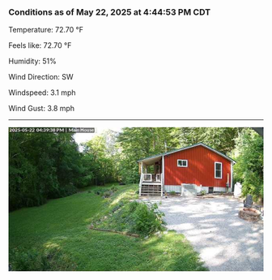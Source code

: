 ### Conditions as of May 22, 2025 at 4:44:53 PM CDT 

Temperature: 72.70 &deg;F

Feels like: 72.70 &deg;F

Humidity: 51%

Wind Direction: SW

Windspeed: 3.1 mph

Wind Gust: 3.8 mph

---

<img src="./images/latest.jpeg"/>

